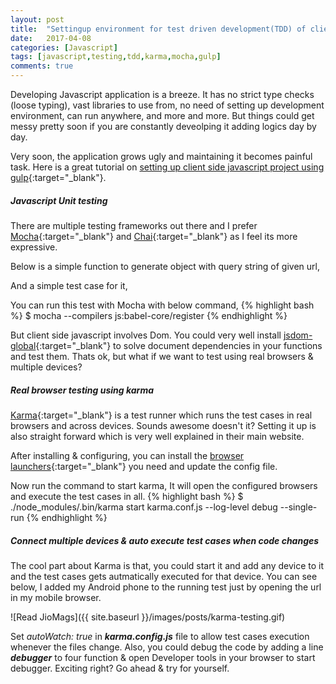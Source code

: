 ```yaml
---
layout: post
title:  "Settingup environment for test driven development(TDD) of client side javascript using Mocha, Karma and Watchify"
date:   2017-04-08
categories: [Javascript]
tags: [javascript,testing,tdd,karma,mocha,gulp]
comments: true
---
```

   Developing Javascript application is a breeze. It has no strict type checks (loose typing), vast libraries to use from, no need of setting up development environment, can run anywhere, and more and more. But things could get messy pretty soon if you are constantly deveolping it adding logics day by day.   

Very soon, the application grows ugly and maintaining it becomes painful task. Here is a great tutorial on [setting up client side javascript project using gulp](https://fluxusfrequency.github.io/blog/2015/02/04/setting-up-a-client-side-javascript-project-with-gulp-and-browserify/){:target="_blank"}.

##### Javascript Unit testing

There are multiple testing frameworks out there and I prefer [Mocha](http://mochajs.org/){:target="_blank"} and [Chai](http://chaijs.com){:target="_blank"} as I feel its more expressive.

Below is a simple function to generate object with query string of given url,

<script src="http://gist-it.appspot.com/https://github.com/scriperdj/Javascript-automated-unit-testing-with-browsers/blob/master/src/helpers.js?slice=69:86"></script>

And a simple test case for it,

<script src="http://gist-it.appspot.com/https://github.com/scriperdj/Javascript-automated-unit-testing-with-browsers/blob/master/test/helpers.test.js?slice=26:45"></script>

You can run this test with Mocha with below command,
{% highlight bash %}
$ mocha --compilers js:babel-core/register
{% endhighlight %}

But client side javascript involves Dom. You could very well install [jsdom-global](https://github.com/rstacruz/jsdom-global){:target="_blank"} to solve document dependencies in your functions and test them. Thats ok, but what if we want to test using real browsers & multiple devices?

##### Real browser testing using karma

[Karma](http://karma-runner.github.io/1.0/index.html){:target="_blank"} is a test runner which runs the test cases in real browsers and across devices. Sounds awesome doesn't it? Setting it up is also straight forward which is very well explained in their main website.

After installing & configuring, you can install the [browser launchers](http://karma-runner.github.io/1.0/config/browsers.html){:target="_blank"} you need and update the config file.

Now run the command to start karma, It will open the configured browsers and execute the test cases in all.
{% highlight bash %}
$ ./node_modules/.bin/karma start karma.conf.js --log-level debug --single-run
{% endhighlight %}

##### Connect multiple devices & auto execute test cases when code changes

The cool part about Karma is that, you could start it and add any device to it and the test cases gets autmatically executed for that device. You can see below, I added my Android phone to the running test just by opening the url in my mobile browser.

![Read JioMags]({{ site.baseurl }}/images/posts/karma-testing.gif)

Set *autoWatch: true* in ***karma.config.js*** file to allow test cases execution whenever the files change. Also, you could debug the code by adding a line ***debugger*** to four function & open Developer tools in your browser to start debugger. Exciting right? Go ahead & try for yourself.
